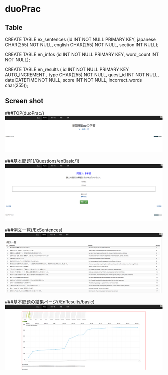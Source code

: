# duoPrac

## Table


CREATE TABLE ex_sentences (id INT NOT NULL PRIMARY KEY, japanese CHAR(255) NOT NULL, english CHAR(255) NOT NULL, section INT NULL);

CREATE TABLE en_infos (id INT NOT NULL PRIMARY KEY, word_count INT NOT NULL);

CREATE TABLE en_results (   id INT NOT NULL PRIMARY KEY AUTO_INCREMENT  , type CHAR(255) NOT NULL, quest_id INT NOT NULL, date DATETIME  NOT NULL, score INT NOT NULL, incorrect_words char(255));

## Screen shot


###TOP(duoPrac/)
![基本問題2](/Screenshot/TOP.png)

###基本問題1(/Questions/enBasic/1)
![基本問題2](/Screenshot/Question1.png)

###例文一覧(/ExSentences)
![例文一覧](/Screenshot/ExSentences.png)

###基本問題の結果ページ(/EnResults/basic)
![基本問題の結果ページ](/Screenshot/EnResultBasic.png)

